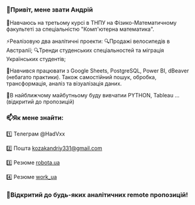 ### :pushpin:Привіт, мене звати Андрій
:orange_book:Навчаюсь на третьому курсі в ТНПУ на Фізико-Математичному факультеті за спеціальністю "Комп'ютерна математика".

⚡Реалізовую два аналітичні проекти: 
:mag:Продажі велосипедів в Австралії;
:mag:Тренди студенських спеціальностей та міграція Українських студентів;

📝Навчився працювати з Google Sheets, PostgreSQL, Power BI, dBeaver (небагато практики). Також самостійний пошук, обробка, трансформація, аналіз та візуалізація даних.

🌱В найближчому майбутньому буду вивчатии PYTHON, Tableau ... (відкритий до пропозицій)

### 📫Як мене знайти:

1️⃣ Телеграм @HadVxx

2️⃣ Пошта kozakandriy331@gmail.com

3️⃣ Резюме [robota.ua](https://robota.ua/my/resumes/24702136)

4️⃣ Резюме [work_ua](https://www.work.ua/jobseeker/my/resumes/view/?id=14488999)
### :loudspeaker:Відкритий до будь-яких аналітичних remote пропозицій!
